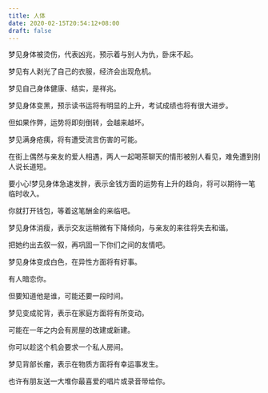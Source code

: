 ```yaml
---
title: 人体
date: 2020-02-15T20:54:12+08:00
draft: false
---
```


梦见身体被烫伤，代表凶兆，预示着与别人为仇，卧床不起。

梦见有人剥光了自己的衣服，经济会出现危机。

梦见自己身体健康、结实，是祥兆。

梦见身体变黑，预示读书运将有明显的上升，考试成绩也将有很大进步。

但如果作弊，运势将即刻倒转，会越来越坏。

梦见满身疮痍，将有遭受流言伤害的可能。

在街上偶然与亲友的爱人相遇，两人一起喝茶聊天的情形被别人看见，难免遭到别人说长道短。

要小心!梦见身体急速发胖，表示金钱方面的运势有上升的趋向，将可以期待一笔临时收入。

你就打开钱包，等着这笔酬金的来临吧。

梦见身体消瘦，表示交友运稍微有下降倾向，与亲友的来往将失去和谐。

把她约出去叙一叙，再巩固一下你们之间的友情吧。

梦见身体变成白色，在异性方面将有好事。

有人暗恋你。

但要知道他是谁，可能还要一段时间。

梦见变成驼背，表示在家庭方面将有所变动。

可能在一年之内会有房屋的改建或新建。

你可以趁这个机会要求一个私人房间。

梦见背部长瘤，表示在物质方面将有幸运事发生。

也许有朋友送一大堆你最喜爱的唱片或录音带给你。

